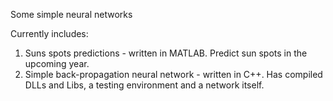 Some simple neural networks

Currently includes:
1) Suns spots predictions - written in MATLAB. Predict sun spots in the upcoming year.
2) Simple back-propagation neural network - written in C++. Has compiled DLLs and Libs, a testing environment and a network itself.
